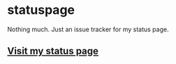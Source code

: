 # statuspage
Nothing much. Just an issue tracker for my status page.

[Visit my status page](https://dacuteraccoon.statuspage.io/)
------------------------------------------------------------
